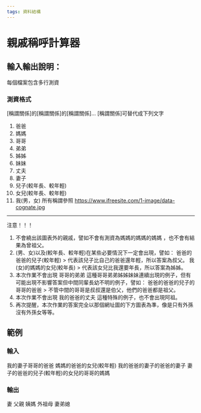 ```yaml
---
tags: 資料結構
---
```

# 親戚稱呼計算器
## 輸入輸出說明：
每個檔案包含多行測資
### 測資格式
[稱謂關係]的[稱謂關係]的[稱謂關係]...
[稱謂關係]可替代成下列文字
1. 爸爸
2. 媽媽
3. 哥哥
4. 弟弟
5. 姊姊
6. 妹妹
7. 丈夫
8. 妻子
9. 兒子(較年長、較年輕)
10. 女兒(較年長、較年輕)
11. 我(男，女)
所有稱謂參照 https://www.ifreesite.com/1-image/data-cognate.jpg
---
注意！！！ 
1. 不會繞出該圖表外的親戚，譬如不會有測資為媽媽的媽媽的媽媽 ，也不會有結果為曾祖父。 
2. (男、女)以及(較年長、較年輕)在某些必要情況下一定會出現，譬如： 爸爸的爸爸的兒子(較年輕) > 代表該兒子比自己的爸爸還年輕，所以答案為叔父。 我(女)的媽媽的女兒(較年長) > 代表該女兒比我還要年長，所以答案為姊姊。 
3. 本次作業不會出現 哥哥的弟弟 這種哥哥弟弟姊姊妹妹連續出現的例子，但有可能出現不影響答案但中間同輩長幼不明的例子，譬如： 爸爸的爸爸的兒子的哥哥的爸爸 > 不管中間的哥哥是叔叔還是伯父，他們的爸爸都是祖父。 
4. 本次作業不會出現 我的爸爸的丈夫 這種特殊的例子，也不會出現阿祖。 
5. 再次提醒，本次作業的答案完全以那個網址圖的下方圖表為準，像是只有外孫沒有外孫女等等。 

## 範例
### 輸入
我的妻子哥哥的爸爸 
媽媽的爸爸的女兒(較年輕) 我的爸爸的妻子的爸爸的妻子 
妻子的爸爸的兒子(較年輕)的女兒的哥哥的媽媽 
### 輸出
妻
父親
姨媽
外祖母
妻弟媳

